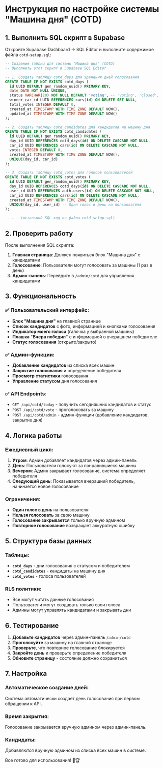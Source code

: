 # Инструкция по настройке системы "Машина дня" (COTD)

## 1. Выполнить SQL скрипт в Supabase

Откройте Supabase Dashboard → SQL Editor и выполните содержимое файла `cotd-setup.sql`:

```sql
-- Создание таблиц для системы "Машина дня" (COTD)
-- Выполнить этот скрипт в Supabase SQL Editor

-- 1. Создать таблицу cotd_days для хранения дней голосования
CREATE TABLE IF NOT EXISTS cotd_days (
  id UUID DEFAULT gen_random_uuid() PRIMARY KEY,
  date DATE NOT NULL UNIQUE,
  status VARCHAR(20) NOT NULL DEFAULT 'voting', -- 'voting', 'closed', 'winner_announced'
  winner_car_id UUID REFERENCES cars(id) ON DELETE SET NULL,
  total_votes INTEGER DEFAULT 0,
  created_at TIMESTAMP WITH TIME ZONE DEFAULT NOW(),
  updated_at TIMESTAMP WITH TIME ZONE DEFAULT NOW()
);

-- 2. Создать таблицу cotd_candidates для кандидатов на машину дня
CREATE TABLE IF NOT EXISTS cotd_candidates (
  id UUID DEFAULT gen_random_uuid() PRIMARY KEY,
  day_id UUID REFERENCES cotd_days(id) ON DELETE CASCADE NOT NULL,
  car_id UUID REFERENCES cars(id) ON DELETE CASCADE NOT NULL,
  votes INTEGER DEFAULT 0,
  created_at TIMESTAMP WITH TIME ZONE DEFAULT NOW(),
  UNIQUE(day_id, car_id)
);

-- 3. Создать таблицу cotd_votes для голосов пользователей
CREATE TABLE IF NOT EXISTS cotd_votes (
  id UUID DEFAULT gen_random_uuid() PRIMARY KEY,
  day_id UUID REFERENCES cotd_days(id) ON DELETE CASCADE NOT NULL,
  user_id UUID REFERENCES auth.users(id) ON DELETE CASCADE NOT NULL,
  car_id UUID REFERENCES cars(id) ON DELETE CASCADE NOT NULL,
  created_at TIMESTAMP WITH TIME ZONE DEFAULT NOW(),
  UNIQUE(day_id, user_id) -- Один голос в день на пользователя
);

-- ... (остальной SQL код из файла cotd-setup.sql)
```

## 2. Проверить работу

После выполнения SQL скрипта:

1. **Главная страница**: Должен появиться блок "Машина дня" с кандидатами
2. **Голосование**: Пользователи могут голосовать за машины (1 раз в день)
3. **Админ-панель**: Перейдите в `/admin/cotd` для управления кандидатами

## 3. Функциональность

### ✅ Пользовательский интерфейс:
- **Блок "Машина дня"** на главной странице
- **Список кандидатов** с фото, информацией и кнопками голосования
- **Индикатор моего голоса** (галочка у выбранной машины)
- **Плашка "Вчера победил"** с информацией о вчерашнем победителе
- **Статус голосования** (открыто/закрыто)

### ✅ Админ-функции:
- **Добавление кандидатов** из списка всех машин
- **Закрытие голосования** и определение победителя
- **Просмотр статистики** голосования
- **Управление статусом** дня голосования

### ✅ API Endpoints:
- `GET /api/cotd/today` - получить сегодняшних кандидатов и статус
- `POST /api/cotd/vote` - проголосовать за машину
- `POST /api/cotd/admin` - админ-функции (добавление кандидатов, закрытие дня)

## 4. Логика работы

### Ежедневный цикл:
1. **Утром**: Админ добавляет кандидатов через админ-панель
2. **День**: Пользователи голосуют за понравившиеся машины
3. **Вечером**: Админ закрывает голосование, система определяет победителя
4. **Следующий день**: Показывается вчерашний победитель, начинается новое голосование

### Ограничения:
- **Один голос в день** на пользователя
- **Нельзя голосовать** за свою машину
- **Голосование закрывается** только вручную админом
- **Повторное голосование** возвращает аккуратную ошибку

## 5. Структура базы данных

### Таблицы:
- **`cotd_days`** - дни голосования с статусом и победителем
- **`cotd_candidates`** - кандидаты на машину дня
- **`cotd_votes`** - голоса пользователей

### RLS политики:
- Все могут читать данные голосования
- Пользователи могут создавать только свои голоса
- Админы могут управлять кандидатами и закрывать дни

## 6. Тестирование

1. **Добавьте кандидатов** через админ-панель `/admin/cotd`
2. **Проголосуйте** за машину на главной странице
3. **Проверьте**, что повторное голосование блокируется
4. **Закройте день** и проверьте определение победителя
5. **Обновите страницу** - состояние должно сохраниться

## 7. Настройка

### Автоматическое создание дней:
Система автоматически создает день голосования при первом обращении к API.

### Время закрытия:
Голосование закрывается вручную админом через админ-панель.

### Кандидаты:
Добавляются вручную админом из списка всех машин в системе.

Все готово для использования! 🚗🏆
